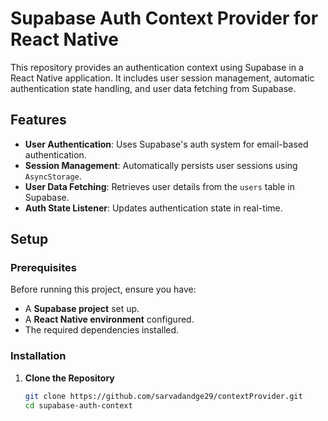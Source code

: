 # Supabase Auth Context Provider for React Native  

This repository provides an authentication context using Supabase in a React Native application. It includes user session management, automatic authentication state handling, and user data fetching from Supabase.  

## Features  

- **User Authentication**: Uses Supabase's auth system for email-based authentication.  
- **Session Management**: Automatically persists user sessions using `AsyncStorage`.  
- **User Data Fetching**: Retrieves user details from the `users` table in Supabase.  
- **Auth State Listener**: Updates authentication state in real-time.  

## Setup  

### Prerequisites  

Before running this project, ensure you have:  

- A **Supabase project** set up.  
- A **React Native environment** configured.  
- The required dependencies installed.  

### Installation  

1. **Clone the Repository**  

   ```sh
   git clone https://github.com/sarvadandge29/contextProvider.git
   cd supabase-auth-context
